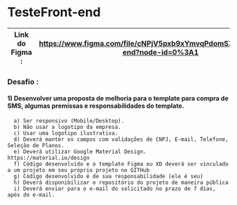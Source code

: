 # TesteFront-end

| Link do Figma : | https://www.figma.com/file/cNPjV5pxb9xYmvqPdomSZP/TesteFront-end?node-id=0%3A1
| ------ | ------ |



### Desafio :
#### 1) Desenvolver uma proposta de melhoria para o template para compra de SMS, algumas premissas e responsabilidades do template.
      a) Ser responsivo (Mobile/Desktop).
      b) Não usar a logotipo da empresa.
      c) Usar uma logotipo ilustrativa.
      d) Deverá manter os campos com validações de CNPJ, E-mail, Telefone, Seleção de Planos.
      e) Deverá utilizar Google Material Design. https://material.io/design
      f) Código desenvolvido e o template Figma ou XD deverá ser vinculado a um projeto em seu próprio projeto no GITHub
      g) Código desenvolvido é de sua responsabilidade (ele é seu)
      h) Deverá disponibilizar o repositório do projeto de maneira pública
      i) Deverá enviar para o e-mail do solicitado no prazo de 7 dias, após do e-mail.

#
